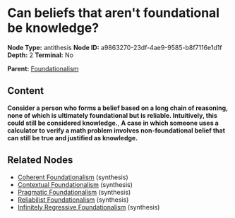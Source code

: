 # Can beliefs that aren't foundational be knowledge?

**Node Type:** antithesis
**Node ID:** a9863270-23df-4ae9-9585-b8f7116e1d1f
**Depth:** 2
**Terminal:** No

**Parent:** [Foundationalism](foundationalism.md)

## Content

**Consider a person who forms a belief based on a long chain of reasoning, none of which is ultimately foundational but is reliable. Intuitively, this could still be considered knowledge.**, **A case in which someone uses a calculator to verify a math problem involves non-foundational belief that can still be true and justified as knowledge.**

## Related Nodes

- [Coherent Foundationalism](coherent-foundationalism.md) (synthesis)
- [Contextual Foundationalism](contextual-foundationalism.md) (synthesis)
- [Pragmatic Foundationalism](pragmatic-foundationalism.md) (synthesis)
- [Reliabilist Foundationalism](reliabilist-foundationalism.md) (synthesis)
- [Infinitely Regressive Foundationalism](infinitely-regressive-foundationalism.md) (synthesis)
